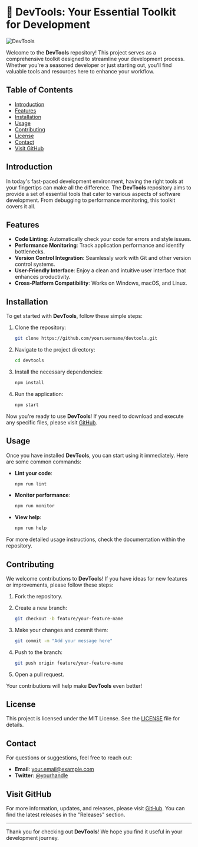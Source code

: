 # 🚀 DevTools: Your Essential Toolkit for Development

![DevTools](https://img.shields.io/badge/DevTools-Toolkit-brightgreen)

Welcome to the **DevTools** repository! This project serves as a comprehensive toolkit designed to streamline your development process. Whether you're a seasoned developer or just starting out, you'll find valuable tools and resources here to enhance your workflow.

## Table of Contents

- [Introduction](#introduction)
- [Features](#features)
- [Installation](#installation)
- [Usage](#usage)
- [Contributing](#contributing)
- [License](#license)
- [Contact](#contact)
- [Visit GitHub](#visit-github)

## Introduction

In today's fast-paced development environment, having the right tools at your fingertips can make all the difference. The **DevTools** repository aims to provide a set of essential tools that cater to various aspects of software development. From debugging to performance monitoring, this toolkit covers it all.

## Features

- **Code Linting**: Automatically check your code for errors and style issues.
- **Performance Monitoring**: Track application performance and identify bottlenecks.
- **Version Control Integration**: Seamlessly work with Git and other version control systems.
- **User-Friendly Interface**: Enjoy a clean and intuitive user interface that enhances productivity.
- **Cross-Platform Compatibility**: Works on Windows, macOS, and Linux.

## Installation

To get started with **DevTools**, follow these simple steps:

1. Clone the repository:
   ```bash
   git clone https://github.com/yourusername/devtools.git
   ```

2. Navigate to the project directory:
   ```bash
   cd devtools
   ```

3. Install the necessary dependencies:
   ```bash
   npm install
   ```

4. Run the application:
   ```bash
   npm start
   ```

Now you're ready to use **DevTools**! If you need to download and execute any specific files, please visit [GitHub](https://github.com).

## Usage

Once you have installed **DevTools**, you can start using it immediately. Here are some common commands:

- **Lint your code**:
   ```bash
   npm run lint
   ```

- **Monitor performance**:
   ```bash
   npm run monitor
   ```

- **View help**:
   ```bash
   npm run help
   ```

For more detailed usage instructions, check the documentation within the repository.

## Contributing

We welcome contributions to **DevTools**! If you have ideas for new features or improvements, please follow these steps:

1. Fork the repository.
2. Create a new branch:
   ```bash
   git checkout -b feature/your-feature-name
   ```

3. Make your changes and commit them:
   ```bash
   git commit -m "Add your message here"
   ```

4. Push to the branch:
   ```bash
   git push origin feature/your-feature-name
   ```

5. Open a pull request.

Your contributions will help make **DevTools** even better!

## License

This project is licensed under the MIT License. See the [LICENSE](LICENSE) file for details.

## Contact

For questions or suggestions, feel free to reach out:

- **Email**: your.email@example.com
- **Twitter**: [@yourhandle](https://twitter.com/yourhandle)

## Visit GitHub

For more information, updates, and releases, please visit [GitHub](https://github.com). You can find the latest releases in the "Releases" section.

---

Thank you for checking out **DevTools**! We hope you find it useful in your development journey.
